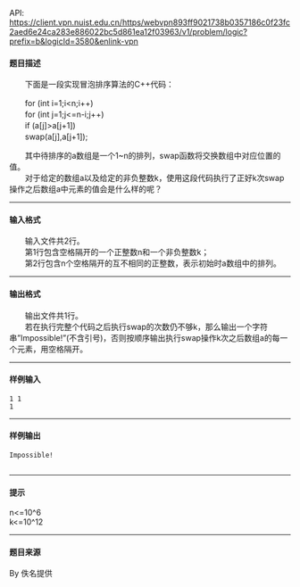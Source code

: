 API: https://client.vpn.nuist.edu.cn/https/webvpn893ff9021738b0357186c0f23fc2aed6e24ca283e886022bc5d861ea12f03963/v1/problem/logic?prefix=b&logicId=3580&enlink-vpn

#### 题目描述

　　下面是一段实现冒泡排序算法的C++代码：

　　for (int i=1;i<n;i++)  
　　for (int j=1;j<=n-i;j++)  
　　if (a\[j\]>a\[j+1\])  
　　swap(a\[j\],a\[j+1\]);

　　其中待排序的a数组是一个1~n的排列，swap函数将交换数组中对应位置的值。  
　　对于给定的数组a以及给定的非负整数k，使用这段代码执行了正好k次swap操作之后数组a中元素的值会是什么样的呢？  

---

#### 输入格式

　　输入文件共2行。  
　　第1行包含空格隔开的一个正整数n和一个非负整数k；  
　　第2行包含n个空格隔开的互不相同的正整数，表示初始时a数组中的排列。  

---

#### 输出格式

　　输出文件共1行。  
　　若在执行完整个代码之后执行swap的次数仍不够k，那么输出一个字符串”Impossible!”(不含引号)，否则按顺序输出执行swap操作k次之后数组a的每一个元素，用空格隔开。  

---

#### 样例输入
```
1 1
1

```

---

#### 样例输出
```
Impossible!


```

---

#### 提示

n<=10^6  
k<=10^12  

---

#### 题目来源

By 佚名提供